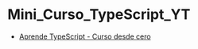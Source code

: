 # Mini_Curso_TypeScript_YT

-  <a href="https://www.youtube.com/watch?v=T7uaEZ3ZoZE&t=5351s" target="_blank">Aprende TypeScript - Curso desde cero</a>

